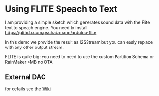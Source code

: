 # Using FLITE Speach to Text

I am providing a simple sketch which generates sound data with the Flite text to speach engine.
You need to install https://github.com/pschatzmann/arduino-flite

In this demo we provide the result as I2SStream but you can easly replace with any other output stream. 

FLITE is quite big: you need to need to use the custom Partition Schema or RainMaker 4MB no OTA

## External DAC

for defails see the [Wiki](https://github.com/pschatzmann/arduino-audio-tools/wiki/External-DAC)